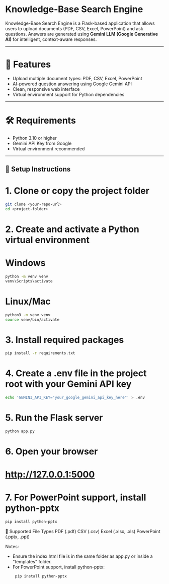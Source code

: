 # Knowledge-Base Search Engine

Knowledge-Base Search Engine is a Flask-based application that allows users to upload documents (PDF, CSV, Excel, PowerPoint) and ask questions. Answers are generated using **Gemini LLM (Google Generative AI)** for intelligent, context-aware responses.

---

# 📸 Features

- Upload multiple document types: PDF, CSV, Excel, PowerPoint  
- AI-powered question answering using Google Gemini API  
- Clean, responsive web interface  
- Virtual environment support for Python dependencies  

---

# 🛠️ Requirements

- Python 3.10 or higher  
- Gemini API Key from Google  
- Virtual environment recommended  

---

## 🚀 Setup Instructions

# 1. Clone or copy the project folder
```bash
git clone <your-repo-url>
cd <project-folder>
```
# 2. Create and activate a Python virtual environment
# Windows
```bash
python -m venv venv
venv\Scripts\activate
```
# Linux/Mac
```bash
python3 -m venv venv
source venv/bin/activate
```
# 3. Install required packages
```bash
pip install -r requirements.txt
```
# 4. Create a .env file in the project root with your Gemini API key
```bash
echo 'GEMINI_API_KEY="your_google_gemini_api_key_here"' > .env
```
# 5. Run the Flask server
```bash
python app.py
```
# 6. Open your browser
# http://127.0.0.1:5000

# 7. For PowerPoint support, install python-pptx
```bash
pip install python-pptx
```
📂 Supported File Types
PDF (.pdf)
CSV (.csv)
Excel (.xlsx, .xls)
PowerPoint (.pptx, .ppt)

Notes:
- Ensure the index.html file is in the same folder as app.py or inside a "templates" folder.
- For PowerPoint support, install python-pptx:
  ```bash
   pip install python-pptx
  ```



